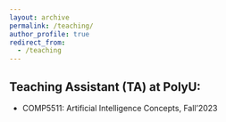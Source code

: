 ```yaml
---
layout: archive
permalink: /teaching/
author_profile: true
redirect_from:
  - /teaching
---
```


## Teaching Assistant (TA) at PolyU:
+ COMP5511: Artificial Intelligence Concepts, Fall’2023
